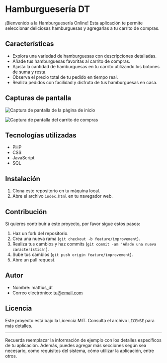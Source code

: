 # Hamburguesería DT

¡Bienvenido a la Hamburguesería Online! Esta aplicación te permite seleccionar deliciosas hamburguesas y agregarlas a tu carrito de compras.

## Características

- Explora una variedad de hamburguesas con descripciones detalladas.
- Añade tus hamburguesas favoritas al carrito de compras.
- Ajusta la cantidad de hamburguesas en tu carrito utilizando los botones de suma y resta.
- Observa el precio total de tu pedido en tiempo real.
- Realiza pedidos con facilidad y disfruta de tus hamburguesas en casa.

## Capturas de pantalla

![Captura de pantalla de la página de inicio](screenshots/home.png)

![Captura de pantalla del carrito de compras](screenshots/cart.png)

## Tecnologías utilizadas

- PHP
- CSS
- JavaScript
- SQL

## Instalación

1. Clona este repositorio en tu máquina local.
2. Abre el archivo `index.html` en tu navegador web.

## Contribución

Si quieres contribuir a este proyecto, por favor sigue estos pasos:

1. Haz un fork del repositorio.
2. Crea una nueva rama (`git checkout -b feature/improvement`).
3. Realiza tus cambios y haz commits (`git commit -am 'Añade una nueva característica'`).
4. Sube tus cambios (`git push origin feature/improvement`).
5. Abre un pull request.

## Autor

- Nombre: mattius_dt
- Correo electrónico: tu@email.com

## Licencia

Este proyecto está bajo la Licencia MIT. Consulta el archivo `LICENSE` para más detalles.

---

Recuerda reemplazar la información de ejemplo con los detalles específicos de tu aplicación. Además, puedes agregar más secciones según sea necesario, como requisitos del sistema, cómo utilizar la aplicación, entre otros.
